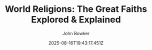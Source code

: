 ---
title: "World Religions: The Great Faiths Explored & Explained"
date: "2025-08-16T19:43:17.451Z"
author: "John Bowker"
read_year: "NO"
recommendation: '3'
url: /bookshelf/world-religions-the-great-faiths-explored-explained
---